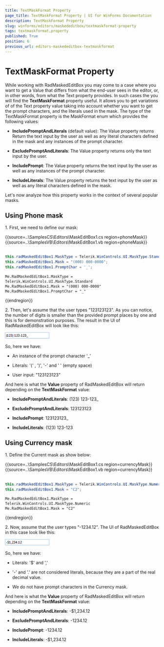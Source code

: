 ```yaml
---
title: TextMaskFormat Property
page_title: TextMaskFormat Property | UI for WinForms Documentation
description: TextMaskFormat Property
slug: winforms/editors/maskededitbox/textmaskformat-property
tags: textmaskformat,property
published: True
position: 6
previous_url: editors-maskededitbox-textmaskformat
---
```


# TextMaskFormat Property
 
While working with RadMaskedEditBox you may come to a case where you want to get a Value that differs from what the end-user sees in the editor, or, in other words, from what the Text property provides. In such cases the you will find the __TextMaskFormat__ property useful. It allows you to get variations of of the Text property value taking into account whether you want to get the prompt characters, and the literals used in the mask. The type of the TextMaskFormat property is the MaskFormat enum which provides the following values: 

* __IncludePromptAndLiterals__ (default value): The Value property returns Return the text input by the user as well as any literal characters defined in the mask and any instances of the prompt character.
          

* __ExcludePromptAndLiterals__: The Value property returns only the text input by the user.
          

* __IncludePrompt__: The Value property returns the text input by the user as well as any instances of the prompt character.
          

* __IncludeLiterals__: The Value property returns the text input by the user as well as any literal characters defined in the mask.
          

Let's now analyze how this property works in the context of several popular masks.
      

## Using Phone mask

1\. First, we need to define our mask: 

{{source=..\SamplesCS\Editors\MaskEditBox1.cs region=phoneMask}} 
{{source=..\SamplesVB\Editors\MaskEditBox1.vb region=phoneMask}} 

````C#
            
this.radMaskedEditBox1.MaskType = Telerik.WinControls.UI.MaskType.Standard;
this.radMaskedEditBox1.Mask = "(000) 000-0000";
this.radMaskedEditBox1.PromptChar = '_';

````
````VB.NET
Me.RadMaskedEditBox1.MaskType = Telerik.WinControls.UI.MaskType.Standard
Me.RadMaskedEditBox1.Mask = "(000) 000-0000"
Me.RadMaskedEditBox1.PromptChar = "_"

````

{{endregion}} 
 

2\. Then, let's assume that the user types "123123123". As you can notice, the number of digits is smaller than the provided prompt places by one and this is for demonstration purposes. The result in the UI of RadMaskedEditBox will look like this:

![editors-maskededitbox-textmaskformat 001](images/editors-maskededitbox-textmaskformat001.png)

So, here we have:
        

* An instance of the prompt character '_'

* Literals: '(' , ')', '-' and ' ' (empty space)

* User input: "123123123"

And here is what the __Value__ property of RadMaskedEditBox will return depending on the __TextMaskFormat__ value:
        

* __IncludePromptAndLiterals__: (123) 123-123_
            

* __ExcludePromptAndLiterals__: 123123123
            

* __IncludePrompt__: 123123123_
            

* __IncludeLiterals__: (123) 123-123
            

## Using Currency mask

1\. Define the Current mask as show below: 

{{source=..\SamplesCS\Editors\MaskEditBox1.cs region=currencyMask}} 
{{source=..\SamplesVB\Editors\MaskEditBox1.vb region=currencyMask}} 

````C#
            
this.radMaskedEditBox1.MaskType = Telerik.WinControls.UI.MaskType.Numeric;
this.radMaskedEditBox1.Mask = "C2";

````
````VB.NET
Me.RadMaskedEditBox1.MaskType = Telerik.WinControls.UI.MaskType.Numeric
Me.RadMaskedEditBox1.Mask = "C2"

````

{{endregion}} 
 

2\. Now, assume that the user types "-1234.12". The UI of RadMaskedEditBox in this case look like this:
            
![editors-maskededitbox-textmaskformat 002](images/editors-maskededitbox-textmaskformat002.png)

So, here we have:
        

* Literals: '$' and ','

* '-' and '.' are not considered literals, because they are a part of the real decimal value.

* We do not have prompt characters in the Currency mask.

And here is what the __Value__ property of RadMaskedEditBox will return depending on the __TextMaskFormat__ value:
        

* __IncludePromptAndLiterals__: -$1,234.12
              

* __ExcludePromptAndLiterals__: -1234.12
              

* __IncludePrompt__: -1234.12
              

* __IncludeLiterals__: -$1,234.12
              
